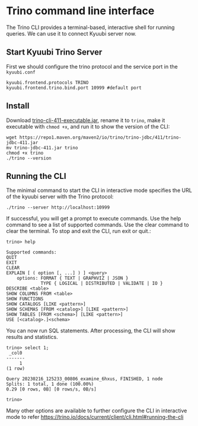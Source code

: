 <!--
- Licensed to the Apache Software Foundation (ASF) under one or more
- contributor license agreements.  See the NOTICE file distributed with
- this work for additional information regarding copyright ownership.
- The ASF licenses this file to You under the Apache License, Version 2.0
- (the "License"); you may not use this file except in compliance with
- the License.  You may obtain a copy of the License at
-
-   http://www.apache.org/licenses/LICENSE-2.0
-
- Unless required by applicable law or agreed to in writing, software
- distributed under the License is distributed on an "AS IS" BASIS,
- WITHOUT WARRANTIES OR CONDITIONS OF ANY KIND, either express or implied.
- See the License for the specific language governing permissions and
- limitations under the License.
-->

# Trino command line interface

The Trino CLI provides a terminal-based, interactive shell for running queries. We can use it to connect Kyuubi server now.

## Start Kyuubi Trino Server

First we should configure the trino protocol and the service port in the `kyuubi.conf`

```
kyuubi.frontend.protocols TRINO
kyuubi.frontend.trino.bind.port 10999 #default port
```

## Install

Download [trino-cli-411-executable.jar](https://repo1.maven.org/maven2/io/trino/trino-jdbc/411/trino-jdbc-411.jar), rename it to `trino`, make it executable with `chmod +x`, and run it to show the version of the CLI:

```
wget https://repo1.maven.org/maven2/io/trino/trino-jdbc/411/trino-jdbc-411.jar
mv trino-jdbc-411.jar trino
chmod +x trino
./trino --version
```

## Running the CLI

The minimal command to start the CLI in interactive mode specifies the URL of the kyuubi server with the Trino protocol:

```
./trino --server http://localhost:10999
```

If successful, you will get a prompt to execute commands. Use the help command to see a list of supported commands. Use the clear command to clear the terminal. To stop and exit the CLI, run exit or quit.:

```
trino> help

Supported commands:
QUIT
EXIT
CLEAR
EXPLAIN [ ( option [, ...] ) ] <query>
    options: FORMAT { TEXT | GRAPHVIZ | JSON }
             TYPE { LOGICAL | DISTRIBUTED | VALIDATE | IO }
DESCRIBE <table>
SHOW COLUMNS FROM <table>
SHOW FUNCTIONS
SHOW CATALOGS [LIKE <pattern>]
SHOW SCHEMAS [FROM <catalog>] [LIKE <pattern>]
SHOW TABLES [FROM <schema>] [LIKE <pattern>]
USE [<catalog>.]<schema>
```

You can now run SQL statements. After processing, the CLI will show results and statistics.

```
trino> select 1;
 _col0
-------
     1
(1 row)

Query 20230216_125233_00806_examine_6hxus, FINISHED, 1 node
Splits: 1 total, 1 done (100.00%)
0.29 [0 rows, 0B] [0 rows/s, 0B/s]

trino>
```

Many other options are available to further configure the CLI in interactive mode to
refer https://trino.io/docs/current/client/cli.html#running-the-cli
